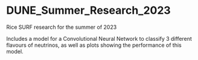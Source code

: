 # DUNE_Summer_Research_2023
Rice SURF research for the summer of 2023

Includes a model for a Convolutional Neural Network to classify 3 different flavours of neutrinos, as well as plots showing the performance of this model.
